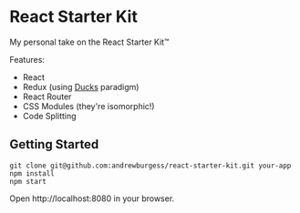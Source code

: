# React Starter Kit
My personal take on the React Starter Kit:tm:

Features:
* React
* Redux (using [Ducks](https://github.com/erikras/ducks-modular-redux) paradigm)
* React Router
* CSS Modules (they're isomorphic!)
* Code Splitting

## Getting Started

```
git clone git@github.com:andrewburgess/react-starter-kit.git your-app
npm install
npm start
```

Open http://localhost:8080 in your browser.
